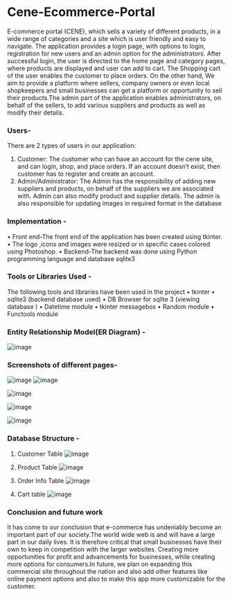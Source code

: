 # Cene-Ecommerce-Portal

E-commerce portal (CENE), which sells a variety of different products, in a wide range of categories and a site which is user friendly and easy to navigate. The application provides a login page, with options to login, registration for new users and an admin option for the administrators. After successful login, the user is directed to the home page and category pages, where products are displayed and user can add to cart. The Shopping cart of the user enables the customer to place orders.
On the other hand, We aim to provide a platform where sellers, company owners or even local shopkeepers and small businesses can get a platform or opportunity to sell their products.The admin part of the application enables administrators, on behalf of the sellers, to add various suppliers and products as well as modify their details.

### Users-
There are 2 types of users in our application:
1.  Customer: The customer who can have an account for the cene site, and can login, shop, and place orders. If an account doesn’t exist, then customer has to register and create an account.
2. Admin/Administrator: The Admin has the responsibility of adding new suppliers and products, on behalf of the suppliers we are associated with. Admin can also modify product and supplier details. The admin is also responsible for updating images in required format in the database

### Implementation - 
•	Front end-The front end of the application has been created using tkinter.
•	The logo ,icons and images were resized or in specific cases colored using Photoshop.
•	Backend-The backend was done using Python programming language and database sqlite3

### Tools or Libraries Used - 
The following tools and libraries have been used in the project
•	tkinter
•	sqlite3 (backend database used)
•	DB Browser for sqlite 3 (viewing database )
•	Datetime module
•	tkinter messagebox 
•	Random module
•	Functools module

### Entity Relationship Model(ER Diagram) - 
![image](https://user-images.githubusercontent.com/59173499/118481998-c87f5280-b731-11eb-8bf4-09181ce06324.png)


### Screenshots of different pages-
![image](https://user-images.githubusercontent.com/59173499/118478496-98ce4b80-b72d-11eb-8fe4-632451a0f315.png) ![image](https://user-images.githubusercontent.com/59173499/118480424-d6cc6f00-b72f-11eb-90de-727f17d4023f.png)

![image](https://user-images.githubusercontent.com/59173499/118481125-c4066a00-b730-11eb-9d59-c44c9f7901fc.png)

![image](https://user-images.githubusercontent.com/59173499/118481470-28292e00-b731-11eb-934e-b184d5ea0789.png)

![image](https://user-images.githubusercontent.com/59173499/118481657-573f9f80-b731-11eb-86af-bcc056d2b750.png)

### Database Structure - 
1) Customer Table
![image](https://user-images.githubusercontent.com/59173499/118479538-c23ba700-b72e-11eb-9e35-14dd4ec23a8a.png)

2) Product Table
![image](https://user-images.githubusercontent.com/59173499/118479727-0333bb80-b72f-11eb-9897-e022c3f98375.png)

3) Order Info Table
![image](https://user-images.githubusercontent.com/59173499/118479818-1a72a900-b72f-11eb-8de0-f1a92f6022c7.png)

4) Cart table
![image](https://user-images.githubusercontent.com/59173499/118479956-42faa300-b72f-11eb-8326-ae2192c90b52.png)

### Conclusion and future work
It has come to our conclusion that e-commerce has undeniably become an important part of our society.The world wide web is and will have a large part in our daily lives. It is therefore critical that small businesses have their own to keep in competition with the larger websites. Creating more opportunities for profit and advancements for businesses, while creating more options for consumers.In future, we plan on expanding this commercial site throughout the nation and also add other features like online payment options and also to make this app more customizable for the customer.

